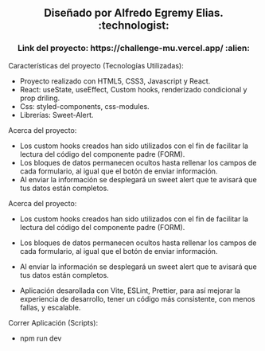 <h2 align="center">Diseñado por Alfredo Egremy Elias. :technologist:</h2>

<h3 align="center">Link del proyecto: https://challenge-mu.vercel.app/ :alien: </h3>

Características del proyecto (Tecnologías Utilizadas):

- Proyecto realizado con HTML5, CSS3, Javascript y React.
- React: useState, useEffect, Custom hooks, renderizado condicional y prop driling.
- Css: styled-components, css-modules.
- Librerías: Sweet-Alert.

Acerca del proyecto:

- Los custom hooks creados han sido utilizados con el fin de facilitar la lectura del código del componente padre (FORM).
- Los bloques de datos permanecen ocultos hasta rellenar los campos de cada formulario, al igual que el botón de enviar información.
- Al enviar la información se desplegará un sweet alert que te avisará que tus datos están completos.

Acerca del proyecto:

- Los custom hooks creados han sido utilizados con el fin de facilitar la lectura del código del componente padre (FORM).
- Los bloques de datos permanecen ocultos hasta rellenar los campos de cada formulario, al igual que el botón de enviar información.
- Al enviar la información se desplegará un sweet alert que te avisará que tus datos están completos.

- Aplicación desarollada con Vite, ESLint, Prettier, para así mejorar la experiencia de desarrollo, tener un código más consistente, con menos fallas, y escalable.


Correr Aplicación (Scripts): 
- npm run dev
